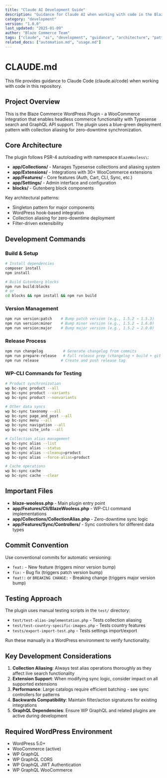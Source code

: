 ```yaml
---
title: "Claude AI Development Guide"
description: "Guidance for Claude AI when working with code in the BlazeCommerce WordPress Plugin repository"
category: "development"
version: "1.0.0"
last_updated: "2025-01-09"
author: "Blaze Commerce Team"
tags: ["claude", "ai", "development", "guidance", "architecture", "patterns"]
related_docs: ["automation.md", "usage.md"]
---
```


# CLAUDE.md

This file provides guidance to Claude Code (claude.ai/code) when working with code in this repository.

## Project Overview

This is the Blaze Commerce WordPress Plugin - a WooCommerce integration that enables headless commerce functionality with Typesense search and GraphQL API support. The plugin uses a blue-green deployment pattern with collection aliasing for zero-downtime synchronization.

## Core Architecture

The plugin follows PSR-4 autoloading with namespace `BlazeWooless\`:

- **app/Collections/** - Manages Typesense collections and aliasing system
- **app/Extensions/** - Integrations with 30+ WooCommerce extensions
- **app/Features/** - Core features (Auth, Cart, CLI, Sync, etc.)
- **app/Settings/** - Admin interface and configuration
- **blocks/** - Gutenberg block components

Key architectural patterns:
- Singleton pattern for major components
- WordPress hook-based integration
- Collection aliasing for zero-downtime deployment
- Filter-driven extensibility

## Development Commands

### Build & Setup
```bash
# Install dependencies
composer install
npm install

# Build Gutenberg blocks
npm run build:blocks
# or
cd blocks && npm install && npm run build
```

### Version Management
```bash
npm run version:patch    # Bump patch version (e.g., 1.5.2 → 1.5.3)
npm run version:minor    # Bump minor version (e.g., 1.5.2 → 1.6.0)
npm run version:major    # Bump major version (e.g., 1.5.2 → 2.0.0)
```

### Release Process
```bash
npm run changelog         # Generate changelog from commits
npm run prepare-release   # Full release prep (changelog + build + git add)
npm run release          # Create and push release tag
```

### WP-CLI Commands for Testing
```bash
# Product synchronization
wp bc-sync product --all
wp bc-sync product --variants
wp bc-sync product --nonvariants

# Other data syncs
wp bc-sync taxonomy --all
wp bc-sync page_and_post --all
wp bc-sync menu --all
wp bc-sync navigation --all
wp bc-sync site_info --all

# Collection alias management
wp bc-sync alias --list
wp bc-sync alias --status
wp bc-sync alias --cleanup=product
wp bc-sync alias --force-alias=product

# Cache operations
wp bc-sync cache
wp bc-sync cache --clear
```

## Important Files

- **blaze-wooless.php** - Main plugin entry point
- **app/Features/Cli/BlazeWooless.php** - WP-CLI command implementations
- **app/Collections/CollectionAlias.php** - Zero-downtime sync logic
- **app/Features/Sync/Controllers/** - Sync controllers for different data types

## Commit Convention

Use conventional commits for automatic versioning:
- `feat:` - New feature (triggers minor version bump)
- `fix:` - Bug fix (triggers patch version bump)
- `feat!:` or `BREAKING CHANGE:` - Breaking change (triggers major version bump)

## Testing Approach

The plugin uses manual testing scripts in the `test/` directory:
- `test/test-alias-implementation.php` - Tests collection aliasing
- `test/test-country-specific-images.php` - Tests country features
- `tests/export-import-test.php` - Tests settings import/export

Run these manually in a WordPress environment to verify functionality.

## Key Development Considerations

1. **Collection Aliasing**: Always test alias operations thoroughly as they affect live search functionality
2. **Extension Support**: When modifying sync logic, consider impact on all supported extensions
3. **Performance**: Large catalogs require efficient batching - see sync controllers for patterns
4. **Backwards Compatibility**: Maintain filter/action signatures for existing integrations
5. **GraphQL Dependencies**: Ensure WP GraphQL and related plugins are active during development

## Required WordPress Environment

- WordPress 5.0+
- WooCommerce (active)
- WP GraphQL
- WP GraphQL CORS
- WP GraphQL JWT Authentication
- WP GraphQL WooCommerce